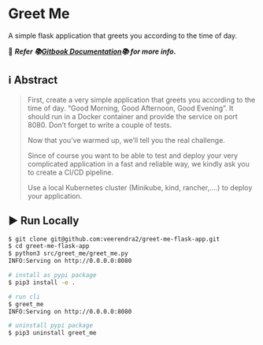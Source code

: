# Greet Me
A simple flask application that greets you according to the time of day.

:diamond_shape_with_a_dot_inside: _**Refer :books:[Gitbook Documentation](https://dust6765.gitbook.io/greet-me-app-documentation/):books: for more info.**_

## :information_source: Abstract
> First, create a very simple application that greets you according to the time of day. “Good Morning, Good Afternoon, Good Evening”. It should run in a Docker container and provide the service on port 8080. Don’t forget to write a couple of tests.
>
> Now that you've warmed up, we’ll tell you the real challenge.
>
> Since of course you want to be able to test and deploy your very complicated application in a fast and reliable way, we kindly ask you to create a CI/CD pipeline.
>
> Use a local Kubernetes cluster (Minikube, kind, rancher,....) to deploy your application.

## :arrow_forward: Run Locally
```bash
$ git clone git@github.com:veerendra2/greet-me-flask-app.git
$ cd greet-me-flask-app
$ python3 src/greet_me/greet_me.py
INFO:Serving on http://0.0.0.0:8080

# install as pypi package
$ pip3 install -e .

# run cli
$ greet_me
INFO:Serving on http://0.0.0.0:8080

# uninstall pypi package
$ pip3 uninstall greet_me
```
